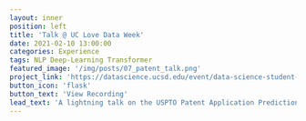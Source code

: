 ```yaml
---
layout: inner
position: left
title: 'Talk @ UC Love Data Week'
date: 2021-02-10 13:00:00
categories: Experience
tags: NLP Deep-Learning Transformer
featured_image: '/img/posts/07_patent_talk.png'
project_link: 'https://datascience.ucsd.edu/event/data-science-student-lightning-talks/'
button_icon: 'flask'
button_text: 'View Recording'
lead_text: 'A lightning talk on the USPTO Patent Application Prediction'
---
```

